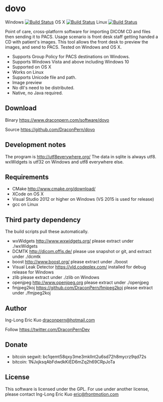 # dovo
Windows [![Build Status](https://home.draconpern.com:8081/buildStatus/icon?job=dovo.win.release)](https://home.draconpern.com:8081/job/dovo.win.release/) OS X [![Build Status](https://home.draconpern.com:8081/buildStatus/icon?job=dovo.osx.release)](https://home.draconpern.com:8081/job/dovo.osx.release/) Linux [![Build Status](https://home.draconpern.com:8081/buildStatus/icon?job=dovo.linux.debug)](https://home.draconpern.com:8081/job/dovo.linux.debug/)

Point of care, cross-platform software for importing DICOM CD and files then sending it to PACS. Usage scenario is front desk staff getting handed a CD with patient's images.  This tool allows the front desk to preview the images, and send to PACS.  Tested on Windows and OS X.

- Supports Group Policy for PACS destinations on Windows.
- Supports Windows Vista and above including Windows 10
- Supported on OS X
- Works on Linux
- Supports Unicode file and path.
- Image preview
- No dll's need to be distributed.
- Native, no Java required.

## Download
Binary https://www.draconpern.com/software/dovo

Source https://github.com/DraconPern/dovo

## Development notes
The program is http://utf8everywhere.org/
The data in sqlite is always utf8.
wxWidgets is utf32 on Windows and utf8 everywhere else.

## Requirements
- CMake http://www.cmake.org/download/
- XCode on OS X
- Visual Studio 2012 or higher on Windows (VS 2015 is used for release)
- gcc on Linux

## Third party dependency
The build scripts pull these automatically.
- wxWidgets http://www.wxwidgets.org/ please extract under ./wxWidgets
- DCMTK http://dicom.offis.de/ please use snapshot or git, and extract under ./dcmtk
- boost http://www.boost.org/ please extract under ./boost
- Visual Leak Detector https://vld.codeplex.com/ installed for debug release for Windows
- zlib please extract under ./zlib on Windows
- openjpeg http://www.openjpeg.org please extract under ./openjpeg
- fmjpeg2koj https://github.com/DraconPern/fmjpeg2koj please extract under ./fmjpeg2koj

## Author
Ing-Long Eric Kuo <draconpern@hotmail.com>

Follow https://twitter.com/DraconPernDev

## Donate
- bitcoin segwit: bc1qemt58qxy3me3mkllnt2u6sd72h8mycrz9qd72s
- bitcoin: 1NJxjksqAbFdwdkKiED6mZq2h69CRpJoTa

## License
This software is licensed under the GPL.  For use under another license, please contact Ing-Long Eric Kuo <eric@frontmotion.com>
